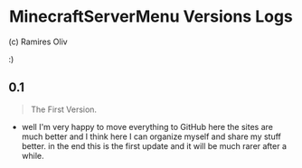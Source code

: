 <h1 align="center"> MinecraftServerMenu Versions Logs </h1>
(c) Ramires Oliv

:)
## 0.1
> The First Version.

- well I'm very happy to move everything to GitHub here the sites are much better and I think here I can organize myself and share my stuff better. in the end this is the first update and it will be much rarer after a while.
